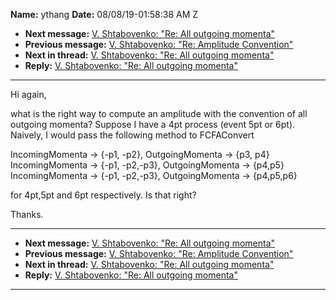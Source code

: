 **Name:** ythang
**Date:** 08/08/19-01:58:38 AM Z

  - **Next message:** [V. Shtabovenko: "Re: All outgoing
    momenta"](1523.html)
  - **Previous message:** [V. Shtabovenko: "Re: Amplitude
    Convention"](1521.html)
  - **Next in thread:** [V. Shtabovenko: "Re: All outgoing
    momenta"](1523.html)
  - **Reply:** [V. Shtabovenko: "Re: All outgoing momenta"](1523.html)

-----

Hi again,  

what is the right way to compute an amplitude with the convention of all
outgoing momenta? Suppose I have a 4pt process (event 5pt or 6pt).
Naively, I would pass the following method to FCFAConvert  

IncomingMomenta -\> {-p1, -p2}, OutgoingMomenta -\> {p3, p4}  
IncomingMomenta -\> {-p1, -p2,-p3}, OutgoingMomenta -\> {p4,p5}  
IncomingMomenta -\> {-p1, -p2,-p3}, OutgoingMomenta -\> {p4,p5,p6}  

for 4pt,5pt and 6pt respectively. Is that right?  

Thanks.  

-----

  - **Next message:** [V. Shtabovenko: "Re: All outgoing
    momenta"](1523.html)
  - **Previous message:** [V. Shtabovenko: "Re: Amplitude
    Convention"](1521.html)
  - **Next in thread:** [V. Shtabovenko: "Re: All outgoing
    momenta"](1523.html)
  - **Reply:** [V. Shtabovenko: "Re: All outgoing momenta"](1523.html)

-----

